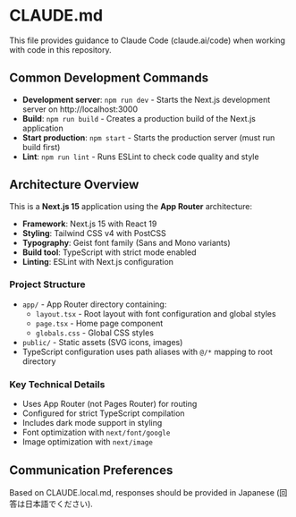 # CLAUDE.md

This file provides guidance to Claude Code (claude.ai/code) when working with code in this repository.

## Common Development Commands

- **Development server**: `npm run dev` - Starts the Next.js development server on http://localhost:3000
- **Build**: `npm run build` - Creates a production build of the Next.js application
- **Start production**: `npm start` - Starts the production server (must run build first)
- **Lint**: `npm run lint` - Runs ESLint to check code quality and style

## Architecture Overview

This is a **Next.js 15** application using the **App Router** architecture:

- **Framework**: Next.js 15 with React 19
- **Styling**: Tailwind CSS v4 with PostCSS
- **Typography**: Geist font family (Sans and Mono variants)
- **Build tool**: TypeScript with strict mode enabled
- **Linting**: ESLint with Next.js configuration

### Project Structure

- `app/` - App Router directory containing:
  - `layout.tsx` - Root layout with font configuration and global styles
  - `page.tsx` - Home page component
  - `globals.css` - Global CSS styles
- `public/` - Static assets (SVG icons, images)
- TypeScript configuration uses path aliases with `@/*` mapping to root directory

### Key Technical Details

- Uses App Router (not Pages Router) for routing
- Configured for strict TypeScript compilation
- Includes dark mode support in styling
- Font optimization with `next/font/google`
- Image optimization with `next/image`

## Communication Preferences

Based on CLAUDE.local.md, responses should be provided in Japanese (回答は日本語でください).